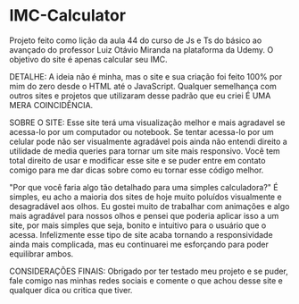 # IMC-Calculator
Projeto feito como lição da aula 44 do curso de Js e Ts do básico ao avançado do professor Luiz Otávio Miranda na plataforma da Udemy. 
O objetivo do site é apenas calcular seu IMC.

DETALHE: A ideia não é minha, mas o site e sua criação foi feito 100% por mim do zero desde o HTML até o JavaScript. 
Qualquer semelhança com outros sites e projetos que utilizaram desse padrão que eu criei É UMA MERA COINCIDÊNCIA.

SOBRE O SITE: 
  Esse site terá uma visualização melhor e mais agradavel se acessa-lo por um computador ou notebook.
Se tentar acessa-lo por um celular pode não ser visualmente agradável pois ainda não entendi direito a 
utilidade de media queries para tornar um site mais responsivo. Você tem total direito de usar e modificar 
esse site e se puder entre em contato comigo para me dar dicas sobre como eu tornar esse código melhor.

"Por que você faria algo tão detalhado para uma simples calculadora?"
É simples, eu acho a maioria dos sites de hoje muito poluídos visualmente e desagradável aos olhos. Eu gostei 
muito de trabalhar com animações e algo mais agradável para nossos olhos e pensei que poderia aplicar isso a um 
site, por mais simples que seja, bonito e intuitivo para o usuário que o acessa. Infelizmente esse tipo de site 
acaba tornando a responsividade ainda mais complicada, mas eu continuarei me esforçando para poder equilibrar ambos.

CONSIDERAÇÕES FINAIS:
  Obrigado por ter testado meu projeto e se puder, fale comigo nas minhas redes sociais e comente o que achou desse 
  site e qualquer dica ou critica que tiver.
